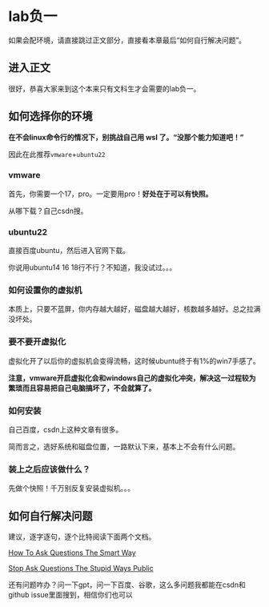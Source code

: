 # lab负一
如果会配环境，请直接跳过正文部分，直接看本章最后“如何自行解决问题”。

## 进入正文
很好，恭喜大家来到这个本来只有文科生才会需要的lab负一。

## 如何选择你的环境
**在不会linux命令行的情况下，别挑战自己用 wsl 了。“没那个能力知道吧！”**

因此在此推荐`vmware`+`ubuntu22`

### vmware
首先，你需要一个17，pro。一定要用pro！**好处在于可以有快照。**

从哪下载？自己csdn搜。

### ubuntu22
直接百度ubuntu，然后进入官网下载。

你说用ubuntu14 16 18行不行？不知道，我没试过。。。

### 如何设置你的虚拟机
本质上，只要不蓝屏，你内存越大越好，磁盘越大越好，核数越多越好。总之拉满没坏处。

### 要不要开虚拟化
虚拟化开了以后你的虚拟机会变得流畅，这时候ubuntu终于有1%的win7手感了。

**注意，vmware开启虚拟化会和windows自己的虚拟化冲突，解决这一过程较为繁琐而且容易把自己电脑搞坏了，不会就算了。**

### 如何安装
自己百度，csdn上这种文章有很多。

简而言之，选好系统和磁盘位置，一路默认下来，基本上不会有什么问题。

### 装上之后应该做什么？
先做个快照！千万别反复安装虚拟机。。。

## 如何自行解决问题
建议，逐字逐句，逐个比特阅读下面两个文档。

[How To Ask Questions The Smart Way](https://github.com/ryanhanwu/How-To-Ask-Questions-The-Smart-Way)

[Stop Ask Questions The Stupid Ways Public](https://github.com/tangx/Stop-Ask-Questions-The-Stupid-Ways)

还有问题咋办？问一下gpt，问一下百度、谷歌，这么多问题我都能在csdn和github issue里面搜到，相信你们也可以
